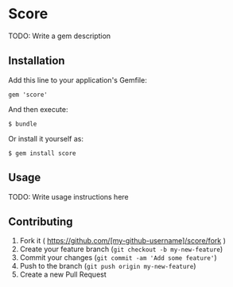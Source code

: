 # Score

TODO: Write a gem description

## Installation

Add this line to your application's Gemfile:

    gem 'score'

And then execute:

    $ bundle

Or install it yourself as:

    $ gem install score

## Usage

TODO: Write usage instructions here

## Contributing

1. Fork it ( https://github.com/[my-github-username]/score/fork )
2. Create your feature branch (`git checkout -b my-new-feature`)
3. Commit your changes (`git commit -am 'Add some feature'`)
4. Push to the branch (`git push origin my-new-feature`)
5. Create a new Pull Request
